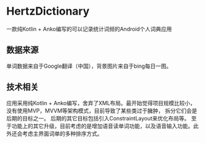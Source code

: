 # HertzDictionary
一款纯Kotlin + Anko编写的可以记录统计词频的Android个人词典应用

## 数据来源
单词数据来自于Google翻译（中国），背景图片来自于bing每日一图。

## 技术相关
应用采用纯Kotlin + Anko编写，舍弃了XML布局。最开始觉得项目规模比较小，没有使用MVP，MVVM等架构模式，目前导致了某些类过于臃肿，
拆分它们会是后期的目标之一。
后期的其它目标包括引入ConstraintLayout来优化布局等。
至于功能上的其它升级，目前考虑的是增加语音读单词功能，以及语音输入功能。此外还会考虑主界面词单的多种排序方式。
